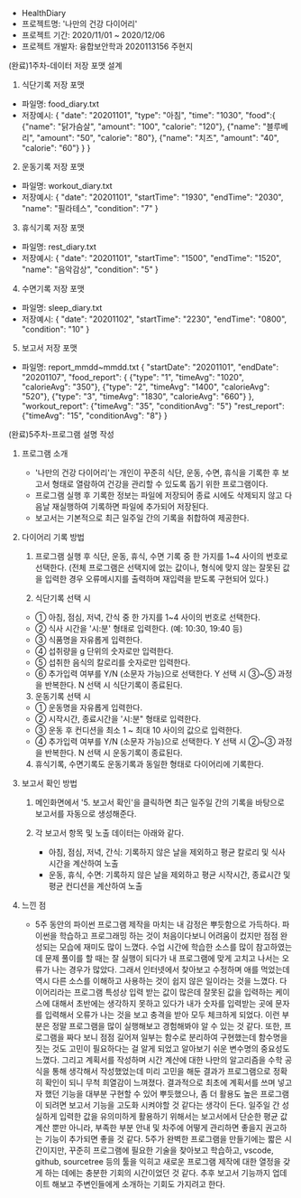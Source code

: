 - HealthDiary
- 프로젝트명: '나만의 건강 다이어리'
- 프로젝트 기간: 2020/11/01 ~ 2020/12/06
- 프로젝트 개발자: 융합보안학과 2020113156 주현지

(완료)1주차-데이터 저장 포맷 설계
1. 식단기록 저장 포맷
- 파일명: food_diary.txt
- 저장예시:
{
    "date": "20201101",
    "type": "아침",
    "time": "1030",
    "food":{
        {"name": "닭가슴살", "amount": "100", "calorie": "120"},
        {"name": "블루베리", "amount": "50", "calorie": "80"},
        {"name": "치즈", "amount": "40", "calorie": "60"}
    }
}

2. 운동기록 저장 포맷
- 파일명: workout_diary.txt
- 저장예시:
{
    "date": "20201101",
    "startTime": "1930",
    "endTime": "2030",
    "name": "필라테스",
    "condition": "7"
}

3. 휴식기록 저장 포맷
- 파일명: rest_diary.txt
- 저장예시:
{
    "date": "20201101",
    "startTime": "1500",
    "endTime": "1520",
    "name": "음악감상",
    "condition": "5"
}

4. 수면기록 저장 포맷
- 파일명: sleep_diary.txt
- 저장예시:
{
    "date": "20201102",
    "startTime": "2230",
    "endTime": "0800",
    "condition": "10"
}

5. 보고서 저장 포맷
- 파일명: report_mmdd~mmdd.txt
{
    "startDate": "20201101",
    "endDate": "20201107",
    "food_report": 
    {
        {"type": "1", "timeAvg": "1020", "calorieAvg": "350"},
        {"type": "2", "timeAvg": "1400", "calorieAvg": "520"},
        {"type": "3", "timeAvg": "1830", "calorieAvg": "660"}
    },
    "workout_report": {"timeAvg": "35", "conditionAvg": "5"}
    "rest_report": {"timeAvg": "15", "conditionAvg": "8"}
}

(완료)5주차-프로그램 설명 작성

1. 프로그램 소개
    - '나만의 건강 다이어리'는 개인이 꾸준히 식단, 운동, 수면, 휴식을 기록한 후 보고서 형태로 열람하여 건강을 관리할 수 있도록 돕기 위한 프로그램이다.
    - 프로그램 실행 후 기록한 정보는 파일에 저장되어 종료 시에도 삭제되지 않고 다음날 재실행하여 기록하면 파일에 추가되어 저장된다.
    - 보고서는 기본적으로 최근 일주일 간의 기록을 취합하여 제공한다.

2. 다이어리 기록 방법
    
    1) 프로그램 실행 후 식단, 운동, 휴식, 수면 기록 중 한 가지를  1~4 사이의 번호로 선택한다. (전체 프로그램은 선택지에 없는 값이나, 형식에 맞지 않는 잘못된 값을 입력한 경우 오류메시지를 출력하며 재입력을 받도록 구현되어 있다.)

    2) 식단기록 선택 시
    - ① 아침, 점심, 저녁, 간식 중 한 가지를 1~4 사이의 번호로 선택한다.
    - ② 식사 시간을 '시:분' 형태로 입력한다. (예: 10:30, 19:40 등)
    - ③ 식품명을 자유롭게 입력한다.
    - ④ 섭취량을 g 단위의 숫자로만 입력한다.
    - ⑤ 섭취한 음식의 칼로리를 숫자로만 입력한다.
    - ⑥ 추가입력 여부를 Y/N (소문자 가능)으로 선택한다. Y 선택 시 ③~⑤ 과정을 반복한다. N 선택 시 식단기록이 종료된다.

    3) 운동기록 선택 시
    - ① 운동명을 자유롭게 입력한다.
    - ② 시작시간, 종료시간을 '시:분" 형태로 입력한다.
    - ③ 운동 후 컨디션을 최소 1 ~ 최대 10 사이의 값으로 입력한다.
    - ④ 추가입력 여부를 Y/N (소문자 가능)으로 선택한다. Y 선택 시 ②~③ 과정을 반복한다. N 선택 시 운동기록이 종료된다.

    4) 휴식기록, 수면기록도 운동기록과 동일한 형태로 다이어리에 기록한다.

3. 보고서 확인 방법
    
    1) 메인화면에서 '5. 보고서 확인'을 클릭하면 최근 일주일 간의 기록을 바탕으로 보고서를 자동으로 생성해준다.
    
    2) 각 보고서 항목 및 노출 데이터는 아래와 같다.
        - 아침, 점심, 저녁, 간식: 기록하지 않은 날을 제외하고 평균 칼로리 및 식사시간을 계산하여 노출
        - 운동, 휴식, 수면: 기록하지 않은 날을 제외하고 평균 시작시간, 종료시간 및 평균 컨디션을 계산하여 노출

4. 느낀 점
    - 5주 동안의 파이썬 프로그램 제작을 마치는 내 감정은 뿌듯함으로 가득하다.
    파이썬을 학습하고 프로그래밍 하는 것이 처음이다보니 어려움이 컸지만 점점 완성되는 모습에 재미도 많이 느꼈다. 수업 시간에 학습한 소스를 많이 참고하였는데 문제 풀이를 할 때는 잘 실행이 되다가 내 프로그램에 맞게 고치고 나서는 오류가 나는 경우가 많았다. 그래서 인터넷에서 찾아보고 수정하며 애를 먹었는데 역시 다른 소스를 이해하고 사용하는 것이 쉽지 않은 일이라는 것을 느꼈다.
    다이어리라는 프로그램 특성상 입력 받는 값이 많은데 잘못된 값을 입력하는 케이스에 대해서 초반에는 생각하지 못하고 있다가 내가 숫자를 입력받는 곳에 문자를 입력해서 오류가 나는 것을 보고 충격을 받아 모두 체크하게 되었다. 이런 부분은 정말 프로그램을 많이 실행해보고 경험해봐야 알 수 있는 것 같다.
    또한, 프로그램을 짜다 보니 점점 길어져 일부는 함수로 분리하여 구현했는데 함수명을 짓는 것도 고민이 필요하다는 걸 알게 되었고 알아보기 쉬운 변수명의 중요성도 느꼈다.
    그리고 계획서를 작성하며 시간 계산에 대한 나만의 알고리즘을 수학 공식을 통해 생각해서 작성했었는데 미리 고민을 해둔 결과가 프로그램으로 정확히 확인이 되니 무척 희열감이 느껴졌다.
    결과적으로 최초에 계획서를 쓰며 넣고자 했던 기능을 대부분 구현할 수 있어 뿌듯했으나, 좀 더 활용도 높은 프로그램이 되려면 보고서 기능을 고도화 시켜야할 것 같다는 생각이 든다.
    일주일 간 성실하게 입력한 값을 유의미하게 활용하기 위해서는 보고서에서 단순한 평균 값 계산 뿐만 아니라, 부족한 부분 안내 및 차주에 어떻게 관리하면 좋을지 권고하는 기능이 추가되면 좋을 것 같다.
    5주가 완벽한 프로그램을 만들기에는 짧은 시간이지만, 꾸준히 프로그램에 필요한 기술을 찾아보고 학습하고, vscode, github, sourcetree 등의 툴을 익히고 새로운 프로그램 제작에 대한 열정을 갖게 하는 데에는 충분한 기회의 시간이었던 것 같다. 추후 보고서 기능까지 업데이트 해보고 주변인들에게 소개하는 기회도 가지려고 한다.